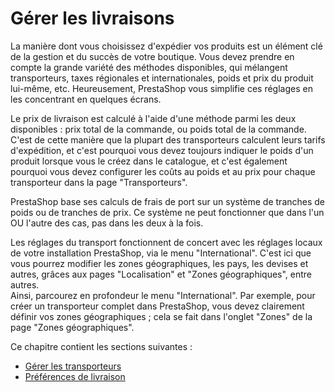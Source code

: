 # Gérer les livraisons

La manière dont vous choisissez d'expédier vos produits est un élément clé de la gestion et du succès de votre boutique. Vous devez prendre en compte la grande variété des méthodes disponibles, qui mélangent transporteurs, taxes régionales et internationales, poids et prix du produit lui-même, etc. Heureusement, PrestaShop vous simplifie ces réglages en les concentrant en quelques écrans.

Le prix de livraison est calculé à l'aide d'une méthode parmi les deux disponibles : prix total de la commande, ou poids total de la commande. C'est de cette manière que la plupart des transporteurs calculent leurs tarifs d'expédition, et c'est pourquoi vous devez toujours indiquer le poids d'un produit lorsque vous le créez dans le catalogue, et c'est également pourquoi vous devez configurer les coûts au poids et au prix pour chaque transporteur dans la page "Transporteurs".

PrestaShop base ses calculs de frais de port sur un système de tranches de poids ou de tranches de prix. Ce système ne peut fonctionner que dans l'un OU l'autre des cas, pas dans les deux à la fois.

Les réglages du transport fonctionnent de concert avec les réglages locaux de votre installation PrestaShop, via le menu "International". C'est ici que vous pourrez modifier les zones géographiques, les pays, les devises et autres, grâces aux pages "Localisation" et "Zones géographiques", entre autres.\
Ainsi, parcourez en profondeur le menu "International". Par exemple, pour créer un transporteur complet dans PrestaShop, vous devez clairement définir vos zones géographiques ; cela se fait dans l'onglet "Zones" de la page "Zones géographiques".

Ce chapitre contient les sections suivantes :

* [Gérer les transporteurs](gerer-transporteurs.md)
* [Préférences de livraison](preferences-livraison.md)
